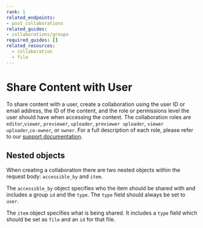 ```yaml
---
rank: 1
related_endpoints:
- post_collaborations
related_guides:
- collaborations/groups
required_guides: []
related_resources:
  - collaboration
  - file
---
```

# Share Content with User

To share content with a user, create a collaboration using
the user ID or email
address, the ID of the content, and the role or
permissions level the user
should have when accessing the content.
The collaboration roles
are `editor`,`viewer`, `previewer`, `uploader`,
`previewer uploader`,
`viewer uploader`,`co-owner`,
or `owner`. For a full description of each role,
please refer to our [support documentation].

<Samples id='post_collaborations' />

## Nested objects

When creating a collaboration there are two nested objects within the request
body: `accessible_by` and `item`.

The `accessible_by` object specifies who the item should be shared with and
includes a group `id` and the `type`. The `type` field should always be set to
`user`.

The `item` object specifies what is being shared. It includes a `type` field
which should be set as `file` and an `id` for that file.

<!-- i18n-enable localize-links -->
[support documentation]: https://support.box.com/hc/en-us/articles/360044196413-Understanding-Collaborator-Permission-Levels
<!-- i18n-disable localize-links -->
